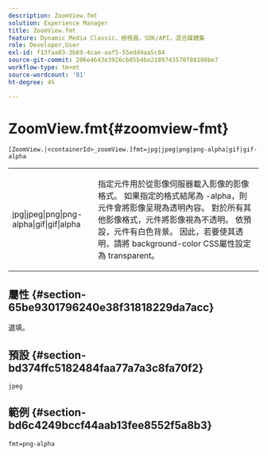```yaml
---
description: ZoomView.fmt
solution: Experience Manager
title: ZoomView.fmt
feature: Dynamic Media Classic，檢視器，SDK/API，混合媒體集
role: Developer,User
exl-id: f13faa03-3b69-4cae-aaf5-55edd4aa5c84
source-git-commit: 206e4643e3926cb85b4be2189743578f88180be7
workflow-type: tm+mt
source-wordcount: '81'
ht-degree: 4%

---
```


# ZoomView.fmt{#zoomview-fmt}

`[ZoomView.|<containerId>_zoomView.]fmt=jpg|jpeg|png|png-alpha|gif|gif-alpha`

<table id="table_441553CD34C94A58A9D7CBF772DEDDB6"> 
 <tbody> 
  <tr> 
   <td colname="col1"> <p> <span class="codeph"> jpg|jpeg|png|png-alpha|gif|gif|alpha</span> </p> </td> 
   <td colname="col2"> <p> 指定元件用於從影像伺服器載入影像的影像格式。 如果指定的格式結尾為<span class="codeph"> -alpha</span>，則元件會將影像呈現為透明內容。 對於所有其他影像格式，元件將影像視為不透明。 依預設，元件有白色背景。 因此，若要使其透明，請將<span class="codeph"> background-color</span> CSS屬性設定為<span class="codeph"> transparent</span>。 </p> </td> 
  </tr> 
 </tbody> 
</table>

## 屬性 {#section-65be9301796240e38f31818229da7acc}

選填。

## 預設 {#section-bd374ffc5182484faa77a7a3c8fa70f2}

`jpeg`

## 範例 {#section-bd6c4249bccf44aab13fee8552f5a8b3}

`fmt=png-alpha`
